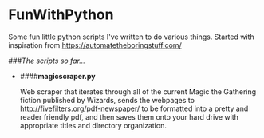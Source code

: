 # FunWithPython
Some fun little python scripts I've written to do various things. Started with inspiration from https://automatetheboringstuff.com/

###*The scripts so far...*

+ ####**magicscraper.py**  

  Web scraper that iterates through all of the current Magic the Gathering fiction published by Wizards, sends the webpages to http://fivefilters.org/pdf-newspaper/ to be formatted into a pretty and reader friendly pdf, and then saves them onto your hard drive with appropriate titles and directory organization.
